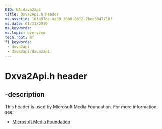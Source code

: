 ```yaml
---
UID: NA:dxva2api
title: Dxva2Api.h header
ms.assetid: 16fa97dc-aa30-30b0-8612-2bec3847710f
ms.date: 01/11/2019
ms.keywords: 
ms.topic: overview
tech.root: mf
f1_keywords:
 - dxva2api
 - dxva2api/dxva2api
---
```


# Dxva2Api.h header


## -description

This header is used by Microsoft Media Foundation. For more information, see:

- [Microsoft Media Foundation](../_mf/index.md)

